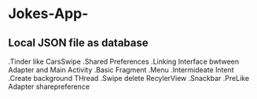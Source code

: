 # Jokes-App-
## Local JSON file as database 

.Tinder like CarsSwipe
.Shared Preferences 
.Linking Interface bwtween Adapter and Main Activity 
.Basic Fragment 
.Menu 
.Intermideate Intent 
.Create background THread
.Swipe delete RecylerView
.Snackbar 
.PreLike Adapter sharepreference 

